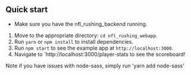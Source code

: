 ## Quick start

* Make sure you have the nfl_rushing_backend running.

1. Move to the appropriate directory: `cd nfl_rushing_webapp`.<br />
2. Run `yarn` or `npm install` to install dependencies.<br />
3. Run `npm start` to see the example app at `http://localhost:3000`.
4. Navigate to `http://localhost:3000/player-stats to see the scoreboard!


Note if you have issues with node-sass, simply run 'yarn add node-sass'
